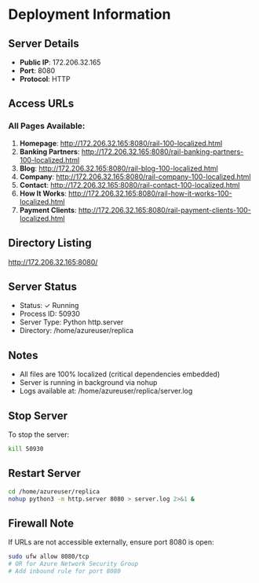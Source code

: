 # Deployment Information

## Server Details
- **Public IP**: 172.206.32.165
- **Port**: 8080
- **Protocol**: HTTP

## Access URLs

### All Pages Available:
1. **Homepage**: http://172.206.32.165:8080/rail-100-localized.html
2. **Banking Partners**: http://172.206.32.165:8080/rail-banking-partners-100-localized.html
3. **Blog**: http://172.206.32.165:8080/rail-blog-100-localized.html
4. **Company**: http://172.206.32.165:8080/rail-company-100-localized.html
5. **Contact**: http://172.206.32.165:8080/rail-contact-100-localized.html
6. **How It Works**: http://172.206.32.165:8080/rail-how-it-works-100-localized.html
7. **Payment Clients**: http://172.206.32.165:8080/rail-payment-clients-100-localized.html

## Directory Listing
http://172.206.32.165:8080/

## Server Status
- Status: ✓ Running
- Process ID: 50930
- Server Type: Python http.server
- Directory: /home/azureuser/replica

## Notes
- All files are 100% localized (critical dependencies embedded)
- Server is running in background via nohup
- Logs available at: /home/azureuser/replica/server.log

## Stop Server
To stop the server:
```bash
kill 50930
```

## Restart Server
```bash
cd /home/azureuser/replica
nohup python3 -m http.server 8080 > server.log 2>&1 &
```

## Firewall Note
If URLs are not accessible externally, ensure port 8080 is open:
```bash
sudo ufw allow 8080/tcp
# OR for Azure Network Security Group
# Add inbound rule for port 8080
```
